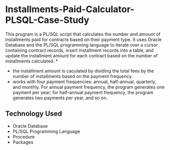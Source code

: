 # Installments-Paid-Calculator-PLSQL-Case-Study
This program is a PL/SQL script that calculates the number and amount of installments paid for contracts based on their payment type. It uses Oracle Database and the PL/SQL programming language to iterate over a cursor containing contract records, insert installment records into a table, and update the installment amount for each contract based on the number of installments calculated.
* 
  - the installment amount is caculated by dividing the total fees by the number of installments based on the payment frequency.
  - works with four payment frequencies: annual, half-annual, quarterly, and monthly. For annual payment frequency, the program generates one payment per year; for half-annual payment frequency, the program generates two payments per year, and so on.
## Technology Used
* Oracle Database 
* PL/SQL Programming Language
* Procedure
* Packages

